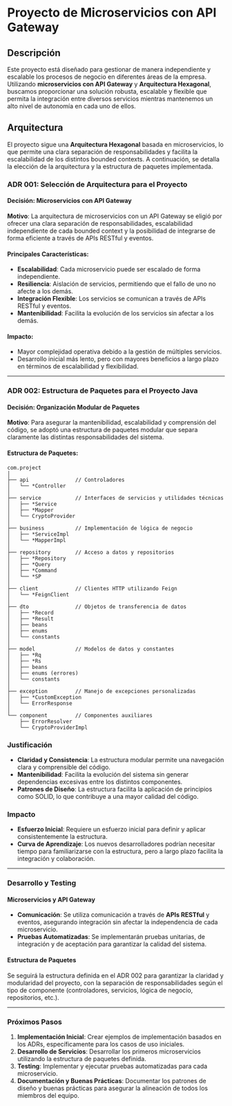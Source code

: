 # Proyecto de Microservicios con API Gateway

## Descripción

Este proyecto está diseñado para gestionar de manera independiente y escalable los procesos de negocio en diferentes áreas de la empresa. Utilizando **microservicios con API Gateway** y **Arquitectura Hexagonal**, buscamos proporcionar una solución robusta, escalable y flexible que permita la integración entre diversos servicios mientras mantenemos un alto nivel de autonomía en cada uno de ellos.

## Arquitectura

El proyecto sigue una **Arquitectura Hexagonal** basada en microservicios, lo que permite una clara separación de responsabilidades y facilita la escalabilidad de los distintos bounded contexts. A continuación, se detalla la elección de la arquitectura y la estructura de paquetes implementada.

### **ADR 001: Selección de Arquitectura para el Proyecto**

#### Decisión: Microservicios con API Gateway

**Motivo**: La arquitectura de microservicios con un API Gateway se eligió por ofrecer una clara separación de responsabilidades, escalabilidad independiente de cada bounded context y la posibilidad de integrarse de forma eficiente a través de APIs RESTful y eventos. 

#### Principales Características:
- **Escalabilidad**: Cada microservicio puede ser escalado de forma independiente.
- **Resiliencia**: Aislación de servicios, permitiendo que el fallo de uno no afecte a los demás.
- **Integración Flexible**: Los servicios se comunican a través de APIs RESTful y eventos.
- **Mantenibilidad**: Facilita la evolución de los servicios sin afectar a los demás.

#### Impacto:
- Mayor complejidad operativa debido a la gestión de múltiples servicios.
- Desarrollo inicial más lento, pero con mayores beneficios a largo plazo en términos de escalabilidad y flexibilidad.

---

### **ADR 002: Estructura de Paquetes para el Proyecto Java**

#### Decisión: Organización Modular de Paquetes

**Motivo**: Para asegurar la mantenibilidad, escalabilidad y comprensión del código, se adoptó una estructura de paquetes modular que separa claramente las distintas responsabilidades del sistema.

#### Estructura de Paquetes:
```plaintext
com.project
│
├── api               // Controladores
│   └── *Controller
│
├── service           // Interfaces de servicios y utilidades técnicas
│   ├── *Service
│   ├── *Mapper
│   └── CryptoProvider
│
├── business          // Implementación de lógica de negocio
│   ├── *ServiceImpl
│   └── *MapperImpl
│
├── repository        // Acceso a datos y repositorios
│   ├── *Repository
│   ├── *Query
│   ├── *Command
│   └── *SP
│
├── client            // Clientes HTTP utilizando Feign
│   └── *FeignClient
│
├── dto               // Objetos de transferencia de datos
│   ├── *Record
│   ├── *Result
│   ├── beans
│   ├── enums
│   └── constants
│
├── model             // Modelos de datos y constantes
│   ├── *Rq
│   ├── *Rs
│   ├── beans
│   ├── enums (errores)
│   └── constants
│
├── exception         // Manejo de excepciones personalizadas
│   ├── *CustomException
│   └── ErrorResponse
│
└── component         // Componentes auxiliares
    ├── ErrorResolver
    └── CryptoProviderImpl
```

### Justificación

- **Claridad y Consistencia**: La estructura modular permite una navegación clara y comprensible del código.
- **Mantenibilidad**: Facilita la evolución del sistema sin generar dependencias excesivas entre los distintos componentes.
- **Patrones de Diseño**: La estructura facilita la aplicación de principios como SOLID, lo que contribuye a una mayor calidad del código.

### Impacto

- **Esfuerzo Inicial**: Requiere un esfuerzo inicial para definir y aplicar consistentemente la estructura.
- **Curva de Aprendizaje**: Los nuevos desarrolladores podrían necesitar tiempo para familiarizarse con la estructura, pero a largo plazo facilita la integración y colaboración.

---

### Desarrollo y Testing

#### **Microservicios y API Gateway**
- **Comunicación**: Se utiliza comunicación a través de **APIs RESTful** y eventos, asegurando integración sin afectar la independencia de cada microservicio.
- **Pruebas Automatizadas**: Se implementarán pruebas unitarias, de integración y de aceptación para garantizar la calidad del sistema.

#### **Estructura de Paquetes**
Se seguirá la estructura definida en el ADR 002 para garantizar la claridad y modularidad del proyecto, con la separación de responsabilidades según el tipo de componente (controladores, servicios, lógica de negocio, repositorios, etc.).

---

### Próximos Pasos

1. **Implementación Inicial**: Crear ejemplos de implementación basados en los ADRs, específicamente para los casos de uso iniciales.
2. **Desarrollo de Servicios**: Desarrollar los primeros microservicios utilizando la estructura de paquetes definida.
3. **Testing**: Implementar y ejecutar pruebas automatizadas para cada microservicio.
4. **Documentación y Buenas Prácticas**: Documentar los patrones de diseño y buenas prácticas para asegurar la alineación de todos los miembros del equipo.

